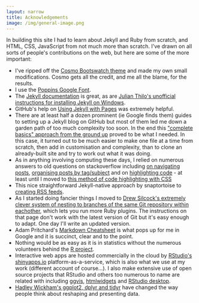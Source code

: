 ```yaml
---
layout: narrow
title: Acknowledgements
image: /img/general-image.png
---
```


In building this site I had to learn about Jekyll and Ruby from scratch, and HTML, CSS, JavaScript from not much more than scratch.  I've drawn on all sorts of people's contributions on the web, but here are some of the more important:

* I've ripped off the [Cosmo Bootswatch theme](https://bootswatch.com/cosmo/) and made my own small modifications.  Cosmo gets all the credit, and me all the blame, for the results.
* I use the [Poppins Google Font](https://www.google.com/fonts/specimen/Poppins).
* The [Jekyll documentation](https://jekyllrb.com/docs/home/) is great, as are [Julian Thilo's unofficial instructions for installing Jekyll on Windows](http://jekyll-windows.juthilo.com/).
* GitHub's help on [Using Jekyll with Pages](https://help.github.com/articles/using-jekyll-with-pages/) was extremely helpful.
* There are at least half a dozen prominent (ie Google finds them) guides to setting up a Jekyll blog on GitHub but most of them led me down a garden path of too much complexity too soon.  In the end this ["complete basics" approach from the ground up](http://jmcglone.com/guides/github-pages/) proved to be what I needed.  In this case, it turned out to be  much easier to make one file at a time from scratch, then add in customisation and complexity, than to clone an already-built site and try to work out what it was doing.
* As in anything involving computing these days, I relied on numerous answers to old questions on stackoverflow including [on navigating posts](https://stackoverflow.com/questions/2026023/having-difficulties-with-jekyll-liquid/2039514#2039514), [organising posts by tag/subject](http://stackoverflow.com/questions/1408824/an-easy-way-to-support-tags-in-a-jekyll-blog) and on [highlighting code](http://stackoverflow.com/questions/11093233/how-to-support-scrolling-when-using-pygments-with-jekyll/23393920#23393920) - at least until I moved to [this method of code highlighting with CSS](http://drewsilcock.co.uk/proper-linenumbers/)
* This nice straightforward Jekyll-native approach by snaptortoise to [creating RSS feeds](https://github.com/snaptortoise/jekyll-rss-feeds).
* As I started doing fancier things I moved to [Drew Silcock's extremely clever system of nesting to branches of the same Git repository within eachother](http://drewsilcock.co.uk/custom-jekyll-plugins/), which lets you run more Ruby plugins.  The instructions on that page don't work with the latest version of Git but it's easy enough to adapt.  One day I'll write an updated version.
* Adam Pritchard's [Markdown Cheatsheet](https://github.com/adam-p/markdown-here/wiki/Markdown-Cheatsheet) is what pops up for me in Google and it is succinct, clear and to the point.
* Nothing would be as easy as it is in statistics without the numerous volunteers behind the [R project](https://www.r-project.org/).
* Interactive web apps are hosted commercially in the cloud by [RStudio's shinyapps.io](http://www.shinyapps.io/) platform-as-a-service, which is also what we use at my work (different account of course...).  I also make extensive use of open source projects that RStudio and others too numerous to name are related with including [ggvis](http://ggvis.rstudio.com/), [htmlwidgets](http://www.htmlwidgets.org/) and [RStudio desktop](https://www.rstudio.com/products/rstudio/).
* [Hadley Wickham's ggplot2, dplyr and tidyr](http://had.co.nz/) have changed the way people think about reshaping and presenting data.